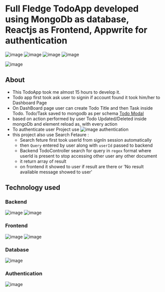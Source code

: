 # Full Fledge TodoApp developed using MongoDb as database, Reactjs as Frontend, Appwrite for authentication 

![image](https://img.shields.io/badge/iNeuron-Full--Stack%20JavaScript%20Web%20Development%20Course-blue)
![image](https://img.shields.io/badge/Hitesh%20Choudhry-LOC-brightgreen)
![image](https://img.shields.io/badge/MERN_Stack-AppWrite-orange)
![image](https://img.shields.io/badge/Project-full_fledge_Todo_App-blue)

![image](https://img.shields.io/badge/Developed_by-Rohtash_Talan-E21717)


## About 
- This TodoApp took me almost 15 hours to develop it. 
- Todo app first took ask user to signin if account found it took him/her to Dashboard Page 
- On DashBoard page user can create Todo Title and then Task inside Todo. Todo/Task saved to mongodb as per schema [Todo Modal](./backened/model/todoModel.js)
- based on action performed by user Todo Updated/Deleted inside mongoDb and  element reload as, with every action
- To authenticate user Project use ![image](https://img.shields.io/badge/AppWrite-brightgreen) authentication
- this project also use Search Fetaure : 
    - Search feture first took userId from signIn session automatically
    - then `Query` entered by user along with `userId`  passed to backend
    - Backend TodoController search for query in `regex` format where userId is present to stop accessing other user any other document
    - it return array of result 
    - on frontend it showed to user if result are there or 'No result available message showed to user' 



## Technology used

### Backend 
 ![image](https://img.shields.io/badge/Mongoose-blue)
 ![image](https://img.shields.io/badge/ExpressJs-black)

### Frontend 
 ![image](https://img.shields.io/badge/React.Js-blue)
 ![image](https://img.shields.io/badge/TailWind-red)
 
 ### Database 
 ![image](https://img.shields.io/badge/MongoDB-blue)
 
  ### Authentication 
 ![image](https://img.shields.io/badge/AppWrite_Authentication-blue)
 